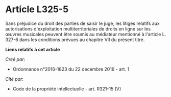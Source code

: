 # Article L325-5

Sans préjudice du droit des parties de saisir le juge, les litiges relatifs aux autorisations d'exploitation
multiterritoriales de droits en ligne sur les œuvres musicales peuvent être soumis au médiateur mentionné à l'article L.
327-6 dans les conditions prévues au chapitre VII du présent titre.

**Liens relatifs à cet article**

_Créé par_:

  - Ordonnance n°2016-1823 du 22 décembre 2016 - art. 1

_Cité par_:

  - Code de la propriété intellectuelle - art. R321-15 (V)
